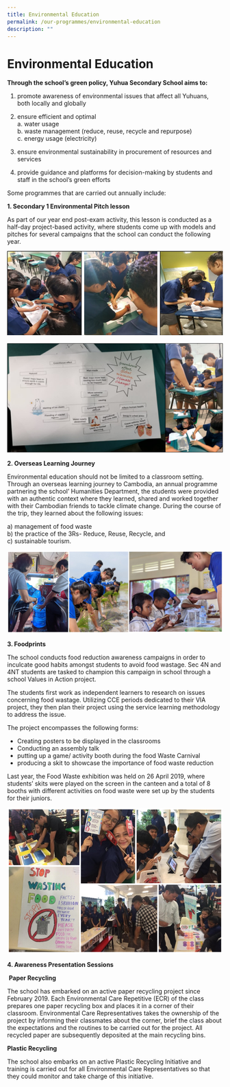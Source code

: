 ```yaml
---
title: Environmental Education
permalink: /our-programmes/environmental-education
description: ""
---
```

# **Environmental Education**

**Through the school’s green policy, Yuhua Secondary School aims to:**

1. promote awareness of environmental issues that affect all Yuhuans, both locally and globally 

2. ensure efficient and optimal    
a. water usage    
b. waste management (reduce, reuse, recycle and repurpose)    
c. energy usage (electricity) 

3. ensure environmental sustainability in procurement of resources and services 
4. provide guidance and platforms for decision-making by students and staff in the school’s green efforts

Some programmes that are carried out annually include:

**1. Secondary 1 Environmental Pitch lesson** 

As part of our year end post-exam activity, this lesson is conducted as a half-day project-based activity, where students come up with models and pitches for several campaigns that the school can conduct the following year.

![](/images/Picture1%20(3).png)

![](/images/Picture1%20(2).png)

**2\. Overseas Learning Journey**  

Environmental education should not be limited to a classroom setting. Through an overseas learning journey to Cambodia, an annual programme partnering the school’ Humanities Department, the students were provided with an authentic context where they learned, shared and worked together with their Cambodian friends to tackle climate change. During the course of the trip, they learned about the following issues:

a) management of food waste   
b) the practice of the 3Rs- Reduce, Reuse, Recycle, and   
c) sustainable tourism.

![](/images/EE2.png)

**3. Foodprints** 

The school conducts food reduction awareness campaigns in order to inculcate good habits amongst students to avoid food wastage. Sec 4N and 4NT students are tasked to champion this campaign in school through a school Values in Action project. 

The students first work as independent learners to research on issues concerning food wastage. Utilizing CCE periods dedicated to their VIA project, they then plan their project using the service learning methodology to address the issue. 

The project encompasses the following forms: 

* Creating posters to be displayed in the classrooms
* Conducting an assembly talk
* putting up a game/ activity booth during the food Waste Carnival
* producing a skit to showcase the importance of food waste reduction

Last year, the Food Waste exhibition was held on 26 April 2019, where students’ skits were played on the screen in the canteen and a total of 8 booths with different activities on food waste were set up by the students for their juniors.

![](/images/EE3.png)

**4. Awareness Presentation Sessions**  

 **Paper Recycling**

The school has embarked on an active paper recycling project since February 2019. Each Environmental Care Repetitive (ECR) of the class prepares one paper recycling box and places it in a corner of their classroom. Environmental Care Representatives takes the ownership of the project by informing their classmates about the corner, brief the class about the expectations and the routines to be carried out for the project. All recycled paper are subsequently deposited at the main recycling bins.   

**Plastic Recycling**

The school also embarks on an active Plastic Recycling Initiative and training is carried out for all Environmental Care Representatives so that they could monitor and take charge of this initiative.